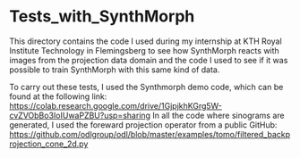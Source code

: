 # Tests_with_SynthMorph
This directory contains the code I used during my internship at KTH Royal Institute Technology in Flemingsberg to see how SynthMorph reacts with images from the projection data domain and the code I used to see if it was possible to train SynthMorph with this same kind of data.

To carry out these tests, I used the Synthmorph demo code, which can be found at the following link: https://colab.research.google.com/drive/1GjpjkhKGrg5W-cvZVObBo3IoIUwaPZBU?usp=sharing
In all the code where sinograms are generated, I used the foreward projection operator from a public GitHub: https://github.com/odlgroup/odl/blob/master/examples/tomo/filtered_backprojection_cone_2d.py
